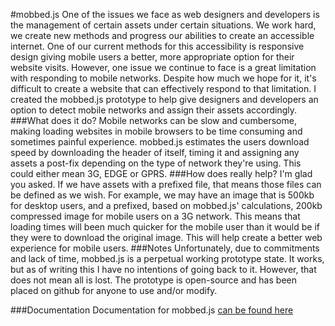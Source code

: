 #mobbed.js
One of the issues we face as web designers and developers is the management of certain assets under certain situations. We work hard, we create new methods and progress our abilities to create an accessible internet. One of our current methods for this accessibility is responsive design giving mobile users a better, more appropriate option for their website visits. However, one issue we continue to face is a great limitation with responding to mobile networks. Despite how much we hope for it, it's difficult to create a website that can effectively respond to that limitation.
I created the mobbed.js prototype to help give designers and developers an option to detect mobile networks and assign their assets accordingly.
###What does it do?
Mobile networks can be slow and cumbersome, making loading websites in mobile browsers to be time consuming and sometimes painful experience. mobbed.js estimates the users download speed by downloading the header of itself, timing it and assigning any assets a post-fix depending on the type of network they're using. This could either mean 3G, EDGE or GPRS.
###How does really help?
I'm glad you asked. If we have assets with a prefixed file, that means those files can be defined as we wish. For example, we may have an image that is 500kb for desktop users, and a prefixed, based on mobbed.js' calculations, 200kb compressed image for mobile users on a 3G network. This means that loading times will been much quicker for the mobile user than it would be if they were to download the original image. This will help create a better web experience for mobile users.
###Notes
Unfortunately, due to commitments and lack of time, mobbed.js is a perpetual working prototype state. It works, but as of writing this I have no intentions of going back to it. However, that does not mean all is lost. The prototype is open-source and has been placed on github for anyone to use and/or modify.

###Documentation
Documentation for mobbed.js [can be found here](http://ampersandwich.co.uk/projects/mobbed.js)
